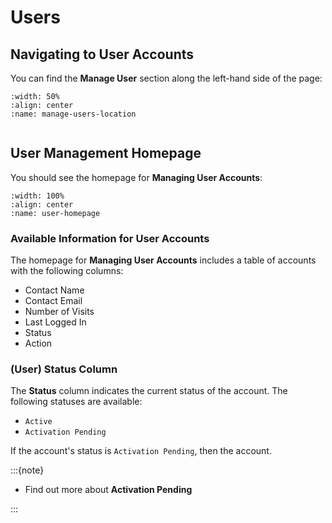 
# Users

## Navigating to User Accounts

You can find the **Manage User** section along the left-hand side of the page:

```{figure} ../../_static/solo_app/User/User-Detail/user-actions-location.png
:width: 50%
:align: center
:name: manage-users-location
```

```{include} ../QuickTips/TogglePrimarySidebar.md
```



## User Management Homepage

You should see the homepage for **Managing User Accounts**:


```{figure} ../../_static/solo_app/User/User-Detail/user-detail-homepage.png
:width: 100%
:align: center
:name: user-homepage
```



### Available Information for User Accounts


The homepage for **Managing User Accounts** includes a table of accounts with the following columns:

- Contact Name
- Contact Email
- Number of Visits
- Last Logged In
- Status
- Action





### (User) Status Column 


The **Status** column indicates the current status of the account. The following statuses are available:

- `Active`
- `Activation Pending`




If the account's status is `Activation Pending`, then the account.


:::{note}

- Find out more about **Activation Pending**

::: 